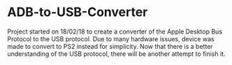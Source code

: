 # ADB-to-USB-Converter
Project started on 18/02/18 to create a converter of the Apple Desktop Bus Protocol to the USB protocol. Due to many hardware issues, device was made to convert to PS2 instead for simplicity. Now that there is a better understanding of the USB protocol, there will be another attempt to finish it.

